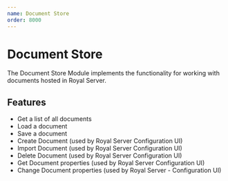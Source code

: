 ```yaml
---
name: Document Store
order: 8000
---
```


# Document Store

The Document Store Module implements the functionality for working with documents hosted in Royal Server.

## Features

- Get a list of all documents
- Load a document
- Save a document
- Create Document (used by Royal Server Configuration UI)
- Import Document (used by Royal Server Configuration UI)
- Delete Document (used by Royal Server Configuration UI)
- Get Document properties (used by Royal Server Configuration UI)
- Change Document properties (used by Royal Server - Configuration UI)
